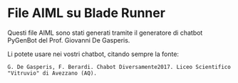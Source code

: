 # File AIML su Blade Runner

Questi file AIML sono stati generati tramite il generatore di chatbot PyGenBot del Prof. Giovanni De Gasperis.

Li potete usare nei vostri chatbot, citando sempre la fonte:

    G. De Gasperis, F. Berardi. Chabot Diversamente2017. Liceo Scientifico "Vitruvio" di Avezzano (AQ).

